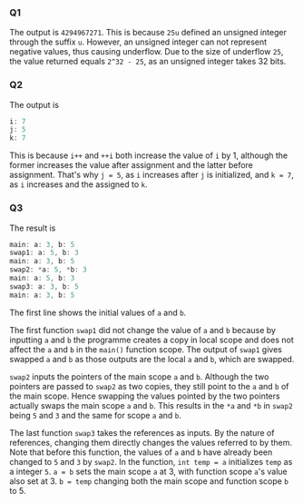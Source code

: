 ### Q1

The output is `4294967271`. This is because `25u` defined an unsigned integer through the suffix `u`. However, an unsigned integer can not represent negative values, thus causing underflow. Due to the size of underflow `25`, the value returned equals `2^32 - 25`, as an unsigned integer takes 32 bits.

### Q2

The output is

```c++
i: 7
j: 5
k: 7
```

This is because `i++` and `++i` both increase the value of `i` by 1, although the former increases the value after assignment and the latter before assignment. That's why `j = 5`, as `i` increases after `j` is initialized, and `k = 7`, as `i` increases and the assigned to `k`.

### Q3
The result is
```c++
main: a: 3, b: 5
swap1: a: 5, b: 3
main: a: 3, b: 5
swap2: *a: 5, *b: 3
main: a: 5, b: 3
swap3: a: 3, b: 5
main: a: 3, b: 5
```

The first line shows the initial values of `a` and `b`.

The first function `swap1` did not change the value of `a` and `b` because by inputting `a` and `b` the programme creates a copy in local scope and does not affect the `a` and `b` in the `main()` function scope. The output of `swap1` gives swapped `a` and `b` as those outputs are the local `a` and `b`, which are swapped.

`swap2` inputs the pointers of the main scope `a` and `b`. Although the two pointers are passed to `swap2` as two copies, they still point to the `a` and `b` of the main scope. Hence swapping the values pointed by the two pointers actually swaps the main scope `a` and `b`. This results in the `*a` and `*b` in `swap2` being `5` and `3` and the same for scope `a` and `b`.

The last function `swap3` takes the references as inputs. By the nature of references, changing them directly changes the values referred to by them. Note that before this function, the values of `a` and `b` have already been changed to `5` and `3` by `swap2`. In the function, `int temp = a` initializes `temp` as a integer `5`. `a = b` sets the main scope `a` at 3, with function scope `a`'s value also set at 3. `b = temp` changing both the main scope and function scope `b` to 5.